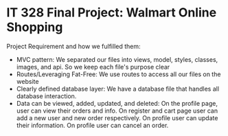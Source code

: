 # IT 328 Final Project: Walmart Online Shopping
Project Requirement and how we fulfilled them:
- MVC pattern: We separated our files into views, model, 
styles, classes, images, and api. So we keep each file's 
purpose clear
- Routes/Leveraging Fat-Free: We use routes to access 
all our files on the website
- Clearly defined database layer: We have a database file 
that handles all database interaction.
- Data can be viewed, added, updated, and deleted: On the 
profile page, user can view their orders and info. On register
and cart page user can add a new user and new order respectively.
On profile user can update their information. On profile user 
can cancel an order.
